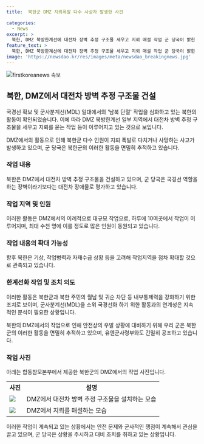 ```yaml
---
title:  북한군 DMZ 지뢰폭발 다수 사상자 발생한 사건

categories:
  - News
excerpt: >
  북한, DMZ 북방한계선에 대전차 장벽 추정 구조물 세우고 지뢰 매설 작업 군 당국이 밝힌 바에 따르면, 북한군은 DMZ 북쪽지역에서 대규모 작업을 진행 중인데, 이로 인해 지뢰 폭발로 다수의 사상자가 발생 중이라고 합동참모본부가 18일 전했다. 북한은 지뢰 매설 작업뿐만 아니라 대전차 방벽 추정 구조물을 세우는 등 군사분계선(MDL) 일대에서의 남북 단절 작업을 심화하고 있으며, 군 당국은 북한군 활동을 면밀히 추적하고 있다고 전했다. 이는 북한의 귀순 및 월남 차단 등 내부통제력 강화 조치일 수 있으나 국경선화 가능성 역시 제기되고 있다.
feature_text: >
  북한, DMZ 북방한계선에 대전차 장벽 추정 구조물 세우고 지뢰 매설 작업 군 당국이 밝힌 바에 따르면, 북한군은 DMZ 북쪽지역에서 대규모 작업을 진행 중인데, 이로 인해 지뢰 폭발로 다수의 사상자가 발생 중이라고 합동참모본부가 18일 전했다. 북한은 지뢰 매설 작업뿐만 아니라 대전차 방벽 추정 구조물을 세우는 등 군사분계선(MDL) 일대에서의 남북 단절 작업을 심화하고 있으며, 군 당국은 북한군 활동을 면밀히 추적하고 있다고 전했다. 이는 북한의 귀순 및 월남 차단 등 내부통제력 강화 조치일 수 있으나 국경선화 가능성 역시 제기되고 있다.
image: 'https://newsdao.kr/res/images/meta/newsdao_breakingnews.jpg'
---
```


<p><img src="https://newsdao.kr/res/images/meta/newsdao_breakingnews.jpg" alt="firstkoreanews 속보" /></p>

<h2 data-ke-size="size26">북한, DMZ에서 대전차 방벽 추정 구조물 건설</h2>

<p>국경선 확보 및 군사분계선(MDL) 일대에서의 '남북 단절' 작업을 심화하고 있는 북한의 활동이 확인되었습니다. 이에 따라 DMZ 북방한계선 일부 지역에서 대전차 방벽 추정 구조물을 세우고 지뢰를 묻는 작업 등이 이루어지고 있는 것으로 보입니다.</p>

<p data-ke-size="size16">DMZ에서의 활동으로 인해 북한군 다수 인원이 지뢰 폭발로 다치거나 사망하는 사고가 발생하고 있으며, 군 당국은 북한군의 이러한 활동을 면밀히 추적하고 있습니다.</p>

<h3><b>작업 내용</b></h3>

<p>북한은 DMZ에서 대전차 방벽 추정 구조물을 건설하고 있으며, 군 당국은 국경선 역할을 하는 장벽이라기보다는 대전차 장애물로 평가하고 있습니다.</p>

<h3><b>작업 지역 및 인원</b></h3>

<p>이러한 활동은 DMZ에서의 이례적으로 대규모 작업으로, 하루에 10여곳에서 작업이 이루어지며, 최대 수천 명에 이를 정도로 많은 인원이 동원되고 있습니다.</p>

<h3><b>작업 내용의 확대 가능성</b></h3>

<p>향후 북한은 기상, 작업병력과 자재수급 상황 등을 고려해 작업지역을 점차 확대할 것으로 관측되고 있습니다.</p>

<h3><b>한계선화 작업 및 조치 의도</b></h3>

<p>이러한 활동은 북한군과 북한 주민의 월남 및 귀순 차단 등 내부통제력을 강화하기 위한 조치로 보이며, 군사분계선(MDL)을 소위 국경선화 하기 위한 활동과의 연계성은 지속적인 분석이 필요한 상황입니다.</p>

<p>북한의 DMZ에서의 작업으로 인해 안전상의 우발 상황에 대비하기 위해 우리 군은 북한군의 이러한 활동을 면밀히 추적하고 있으며, 유엔군사령부와도 긴밀히 공조하고 있습니다.</p>

<h3><b>작업 사진</b></h3>

<p>아래는 합동참모본부에서 제공한 북한군의 DMZ에서의 작업 사진입니다.</p>

<table>
  <tr>
    <td style="text-align: center; height: 17px;"><b>사진</b></td>
    <td style="text-align: center; height: 17px;"><b>설명</b></td>
  </tr>
  <tr>
    <td><img src="이미지 링크"></td>
    <td>DMZ에서 대전차 방벽 추정 구조물을 설치하는 모습</td>
  </tr>
  <tr>
    <td><img src="이미지 링크"></td>
    <td>DMZ에서 지뢰를 매설하는 모습</td>
  </tr>
</table>

<p>이러한 작업이 계속되고 있는 상황에서는 안전 문제와 군사적인 쟁점이 계속해서 관심을 끌고 있으며, 군 당국은 상황을 주시하고 대비 조치를 취하고 있는 상황입니다.</p>

